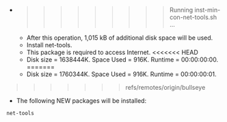 * >>>>>>>>> Running inst-min-con-net-tools.sh ...
  * After this operation, 1,015 kB of additional disk space will be used.
  * Install net-tools.
  * This package is required to access Internet.
<<<<<<< HEAD
  * Disk size = 1638444K. Space Used = 916K. Runtime = 00:00:00:00.
=======
  * Disk size = 1760344K. Space Used = 916K. Runtime = 00:00:00:01.
>>>>>>> refs/remotes/origin/bullseye
  * The following NEW packages will be installed:
  ```bash
net-tools
  ```
